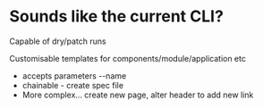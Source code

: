 # Sounds like the current CLI?

Capable of dry/patch runs

Customisable templates for components/module/application etc
 - accepts parameters --name
 - chainable - create spec file
 - More complex... create new page, alter header to add new link
